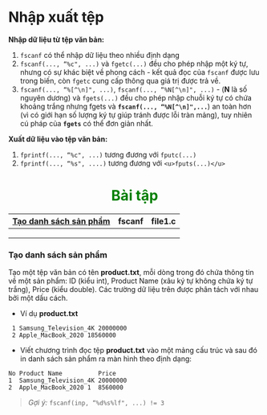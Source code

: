 # Nhập xuất tệp

**Nhập dữ liệu từ tệp văn bản:**

1. `fscanf` có thể nhập dữ liệu theo nhiều định dạng
2. `fscanf(..., “%c", ...)` và `fgetc(...)` đều cho phép nhập một ký tự, nhưng có sự khác biệt về phong cách - kết quả đọc của `fscanf` được lưu trong biến, còn `fgetc` cung cấp thông qua giá trị được trả về.
3. `fscanf(..., “%[^\n]", ...)`, `fscanf(..., “%N[^\n]", ...)` - (**N** là số nguyên dương) và `fgets(...)` đều cho phép nhập chuỗi ký tự có chứa khoảng trắng nhưng fgets và **`fscanf(..., “%N[^\n]",...`**) an toàn hơn (vì có giới hạn số lượng ký tự giúp tránh được lỗi tràn mảng), tuy nhiên cú pháp của **`fgets`** có thể đơn giản nhất.

**Xuất dữ liệu vào tệp văn bản:**

1. `fprintf(..., “%c", ...)` tương đương với `fputc(...)` 
2. `fprintf(..., “%s", ....)` tương đương với `<u>fputs(...)</u>`

<h1 style="color:green;text-align:center;">Bài tập</h1>

| [Tạo danh sách sản phẩm](#Tạo-danh-sách-sản-phẩm) | fscanf | file1.c |
| ------------------------------------------------- | ------ | ------- |
|                                                   |        |         |
|                                                   |        |         |
|                                                   |        |         |

### Tạo danh sách sản phẩm

Tạo một tệp văn bản có tên **product.txt**, mỗi dòng trong đó chứa thông tin về một sản phẩm: ID (kiểu int), Product Name (xâu ký tự không chứa ký tự trắng), Price (kiểu double). Các trường dữ liệu trên được phân tách với nhau bởi một dấu cách.

- Ví dụ **product.txt**

```ABAP
 1 Samsung_Television_4K 20000000
 2 Apple_MacBook_2020 18560000
```

- Viết chương trình đọc tệp **product.txt** vào một mảng cấu trúc và sau đó in danh sách sản phẩm ra màn hình theo định dạng:

```ABAP
No Product Name          Price
1  Samsung_Television_4K 20000000 
2  Apple_MacBook_2020 1  8560000
```

> *Gợi ý:* `fscanf(inp, “%d%s%lf", ...) != 3`
